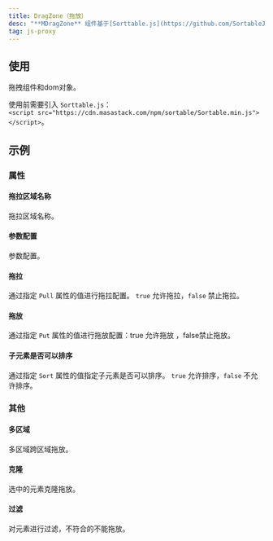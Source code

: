 ```yaml
---
title: DragZone（拖放）
desc: "**MDragZone** 组件基于[Sorttable.js](https://github.com/SortableJS/Sortable)实现的可拖放功能"
tag: js-proxy
---
```


## 使用

拖拽组件和dom对象。

<drag-zone-usage></drag-zone-usage>

<!--alert:info-->
使用前需要引入 `Sorttable.js`：
<br />
`<script src="https://cdn.masastack.com/npm/sortable/Sortable.min.js"></script>`。
<!--/alert:info-->

## 示例

### 属性

#### 拖拉区域名称

拖拉区域名称。

<masa-example file="Examples.drag_zone.Group"></masa-example>

#### 参数配置

参数配置。

<masa-example file="Examples.drag_zone.Options"></masa-example>

#### 拖拉

通过指定 `Pull` 属性的值进行拖拉配置。 `true` 允许拖拉，`false` 禁止拖拉。

<masa-example file="Examples.drag_zone.Pull"></masa-example>

#### 拖放

通过指定 `Put` 属性的值进行拖放配置：true 允许拖放 ，false禁止拖放。

<masa-example file="Examples.drag_zone.Put"></masa-example>

#### 子元素是否可以排序

通过指定 `Sort` 属性的值指定子元素是否可以排序。 `true` 允许排序，`false` 不允许排序。

<masa-example file="Examples.drag_zone.Sort"></masa-example>

### 其他

#### 多区域

多区域跨区域拖放。

<masa-example file="Examples.drag_zone.MultiyZone"></masa-example>

#### 克隆

选中的元素克隆拖放。

<masa-example file="Examples.drag_zone.Clone"></masa-example>

#### 过滤

对元素进行过滤，不符合的不能拖放。

<masa-example file="Examples.drag_zone.Filter"></masa-example>

